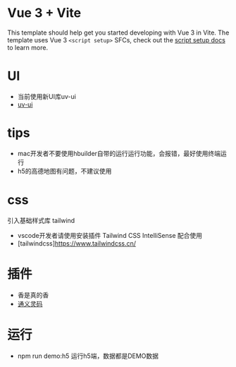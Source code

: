 <!--
 * @Date: 2024-07-04 09:48:35
 * @Author: guojiecheng
 * @LastEditTime: 2024-08-08 10:52:20
 * @LastEditors: guojiecheng
-->
# Vue 3 + Vite

This template should help get you started developing with Vue 3 in Vite. The template uses Vue 3 `<script setup>` SFCs, check out the [script setup docs](https://v3.vuejs.org/api/sfc-script-setup.html#sfc-script-setup) to learn more.

# UI
- 当前使用新UI库uv-ui
- [uv-ui](https://www.uvui.cn/components/intro.html)

# tips

- mac开发者不要使用hbuilder自带的运行运行功能，会报错，最好使用终端运行
- h5的高德地图有问题，不建议使用

# css

引入基础样式库 tailwind
- vscode开发者请使用安装插件 Tailwind CSS IntelliSense 配合使用
- [tailwindcss]https://www.tailwindcss.cn/

# 插件
- 香是真的香
- [通义灵码](https://tongyi.aliyun.com/lingma/)

# 运行
- npm run demo:h5 运行h5端，数据都是DEMO数据

